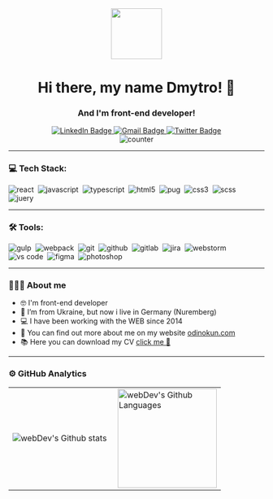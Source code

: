 <div id="header" align="center">
    <img src="http://odinokun.com/assets/img/favicon/apple-touch-icon-180x180.jpg" width="100"/>
    <h1>Hi there, my name Dmytro! 👋</h1>
    <h3>And I'm front-end developer!</h3>
</div>

<div id="badges" align="center">
    <a href="https://www.linkedin.com/in/dmitry-gordienko/" target="_blank" rel="noopener noreferrer">
        <img src="https://img.shields.io/badge/LinkedIn-blue?style=for-the-badge&logo=linkedin&logoColor=white" alt="LinkedIn Badge"/>
    </a>
    <a href="mailto:odinokun@gmail.com">
        <img src="https://img.shields.io/badge/Gmail-red?style=for-the-badge&logo=gmail&logoColor=white" alt="Gmail Badge"/>
    </a>
    <a href="https://odinokun.com" target="_blank" rel="noopener noreferrer">
        <img src="https://img.shields.io/badge/odinokun.com-121212?style=for-the-badge&logo=web-site&logoColor=white" alt="Twitter Badge"/>
    </a>
    <!-- <a href="https://twitter.com/odinokun" target="_blank" rel="noopener noreferrer">
        <img src="https://img.shields.io/badge/Twitter-blue?style=for-the-badge&logo=twitter&logoColor=white" alt="Twitter Badge"/>
    </a>-->
</div>

<div id="badges" align="center">
    <img src="https://komarev.com/ghpvc/?username=odinokun&style=flat-square&color=blue" alt="counter"/>
</div>

---

### 💻 Tech Stack:
<img alt="react" src="https://img.shields.io/badge/react-61DAFB.svg?&style=for-the-badge&logo=react&logoColor=121212" />&nbsp;
<img alt="javascript" src="https://img.shields.io/badge/javascript-F7DF1E.svg?&style=for-the-badge&logo=javascript&logoColor=fff" />&nbsp;
<img alt="typescript" src="https://img.shields.io/badge/typescript-007ACC.svg?&style=for-the-badge&logo=typescript&logoColor=fff" />&nbsp;
<img alt="html5" src="https://img.shields.io/badge/html-E34F26.svg?&style=for-the-badge&logo=html5&logoColor=fff" />&nbsp;
<img alt="pug" src="https://img.shields.io/badge/pug-A86454.svg?&style=for-the-badge&logo=pug&logoColor=fff" />&nbsp;
<img alt="css3" src="https://img.shields.io/badge/css-1572B6.svg?&style=for-the-badge&logo=css3&logoColor=fff" />&nbsp;
<img alt="scss" src="https://img.shields.io/badge/scss-CF649A.svg?&style=for-the-badge&logo=sass&logoColor=fff" />&nbsp;
<img alt="juery" src="https://img.shields.io/badge/jquery-333333.svg?&style=for-the-badge&logo=jquery&logoColor=7ACEF4" />&nbsp;

[//]: # (<img alt="redux" src="https://img.shields.io/badge/redux-764ABC.svg?&style=for-the-badge&logo=redux&logoColor=fff" />&nbsp;)
[//]: # (<img alt="redux-saga" src="https://img.shields.io/badge/redux saga-939393.svg?&style=for-the-badge&logo=redux-saga&logoColor=fff" />&nbsp;)
[//]: # (<img alt="graphql" src="https://img.shields.io/badge/graphql-E10098.svg?&style=for-the-badge&logo=graphql&logoColor=fff" />&nbsp;)
[//]: # (<img alt="jest" src="https://img.shields.io/badge/jest-C21325.svg?&style=for-the-badge&logo=jest&logoColor=fff" />&nbsp;)
[//]: # (<img alt="testing-library" src="https://img.shields.io/badge/rtl-D62B2A.svg?&style=for-the-badge&logo=testing-library&logoColor=fff" />&nbsp;)
[//]: # (<img alt="node.js" src="https://img.shields.io/badge/node.js-90C53F.svg?&style=for-the-badge&logo=node.js&logoColor=fff" />&nbsp;)
[//]: # (<img alt="mongodb" src="https://img.shields.io/badge/mongodb-26A944.svg?&style=for-the-badge&logo=mongodb&logoColor=fff" />&nbsp;)
[//]: # (<img alt="next.js" src="https://img.shields.io/badge/next.js-000.svg?&style=for-the-badge&logo=next.js&logoColor=fff" />&nbsp;)
[//]: # (<img alt="bootstrap" src="https://img.shields.io/badge/bootstrap-7610F7.svg?&style=for-the-badge&logo=bootstrap&logoColor=fff" />&nbsp;)
[//]: # (<img alt="markdown" src="https://img.shields.io/badge/markdown-000.svg?&style=for-the-badge&logo=markdown&logoColor=fff" />&nbsp;)

---

### 🛠 Tools:
<img alt="gulp" src="https://img.shields.io/badge/gulp-cc4846.svg?&style=for-the-badge&logo=gulp&logoColor=fff" />&nbsp;
<img alt="webpack" src="https://img.shields.io/badge/webpack-333333.svg?&style=for-the-badge&logo=webpack&logoColor=7ACEF4" />&nbsp;
<img alt="git" src="https://img.shields.io/badge/git-F05033.svg?&style=for-the-badge&logo=git&logoColor=fff" />&nbsp;
<img alt="github" src="https://img.shields.io/badge/github-000.svg?&style=for-the-badge&logo=github&logoColor=fff" />&nbsp;
<img alt="gitlab" src="https://img.shields.io/badge/gitlab-380D75.svg?&style=for-the-badge&logo=gitlab&logoColor=fff" />&nbsp;
<img alt="jira" src="https://img.shields.io/badge/jira-2D80FF.svg?&style=for-the-badge&logo=jira&logoColor=fff" />&nbsp;
<img alt="webstorm" src="https://img.shields.io/badge/webstorm-5748F4.svg?&style=for-the-badge&logo=webstorm&logoColor=fff" />&nbsp;
<img alt="vs code" src="https://img.shields.io/badge/vs code-007ACC.svg?&style=for-the-badge&logo=visual-studio-code&logoColor=fff" />&nbsp;
<img alt="figma" src="https://img.shields.io/badge/figma-F76E5F.svg?&style=for-the-badge&logo=figma&logoColor=fff" />&nbsp;
<img alt="photoshop" src="https://img.shields.io/badge/photoshop-31A8FF.svg?&style=for-the-badge&logo=adobe-photoshop&logoColor=fff" />&nbsp;

---

### 👨🏻‍💻 About me

- 🤓 I'm front-end developer
- 📍 I’m from Ukraine, but now i live in Germany (Nuremberg)
- 💻 I have been working with the WEB since 2014
- 🔭 You can find out more about me on my website <a href="https://www.linkedin.com/in/andresodinokun12/" target="_blank" rel="noopener noreferrer">odinokun.com</a>
- 📚 Here you can download my CV <a href="http://odinokun.com/assets/text/front-end_developer_Dmytro_Hordiienko.pdf" target="_blank" rel="noopener noreferrer">click me 💬</a>

---

### ⚙️ GitHub Analytics
<table>
  <tr>
    <td>
      <img align="left" src="https://github-readme-streak-stats.herokuapp.com/?user=odinokun&theme=algolia" alt="webDev's Github stats" />
    </td>
    <td>
      <img height="195px" align="right" alt="webDev's Github Languages" src="https://github-readme-stats-eight-theta.vercel.app/api/top-langs/?username=odinokun&theme=algolia&layout=compact" />
    </td>
  </tr>
</table>


<!--
**odinokun/odinokun** is a ✨ _special_ ✨ repository because its `README.md` (this file) appears on your GitHub profile.

Here are some ideas to get you started:

-->
